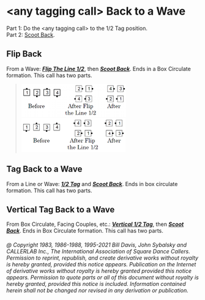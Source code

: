 
# \<any tagging call> Back to a Wave

Part 1: Do the \<any tagging call> to the 1/2 Tag position.  
Part 2: [Scoot Back](../ms/scoot_back.md).

## Flip Back 
From a Wave:
***[Flip The Line 1/2](flip_the_line.md)***, then
***[Scoot Back](../ms/scoot_back.md)***.
Ends in a Box Circulate formation. This call has two parts.

> 
> ![alt](flip_back_1.png)  
> ![alt](flip_back_2.png)
> 

## Tag Back to a Wave
From a Line or Wave:
***[1/2 Tag](../ms/tag.md)*** and
***[Scoot Back](../ms/scoot_back.md)***.
Ends in box circulate formation.
This call has two parts.

## Vertical Tag Back to a Wave 
From Box Circulate, Facing Couples, etc.:
***[Vertical 1/2 Tag](vertical_tag.md)***,
then ***[Scoot Back](../ms/scoot_back.md)***.
Ends in Box Circulate formation. This call has two parts.

###### @ Copyright 1983, 1986-1988, 1995-2021 Bill Davis, John Sybalsky and CALLERLAB Inc., The International Association of Square Dance Callers. Permission to reprint, republish, and create derivative works without royalty is hereby granted, provided this notice appears. Publication on the Internet of derivative works without royalty is hereby granted provided this notice appears. Permission to quote parts or all of this document without royalty is hereby granted, provided this notice is included. Information contained herein shall not be changed nor revised in any derivation or publication.

<!-- Parts
FlipBack1
FlipBack2
TagBacktoaWave1
TagBacktoaWave2
VerticalTagBacktoaWave1
VerticalTagBacktoaWave2
-->